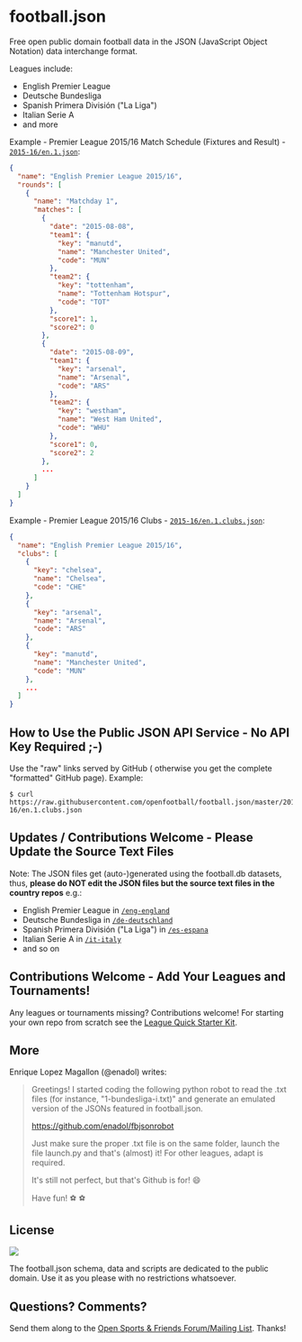 # football.json

Free open public domain football data in the JSON (JavaScript Object Notation)
data interchange format.

Leagues include:

- English Premier League
- Deutsche Bundesliga
- Spanish Primera División ("La Liga")
- Italian Serie A
- and more

Example - Premier League 2015/16 Match Schedule (Fixtures and Result) - [`2015-16/en.1.json`](https://raw.githubusercontent.com/openfootball/football.json/master/2015-16/en.1.json):

``` json
{
  "name": "English Premier League 2015/16",
  "rounds": [
    {
      "name": "Matchday 1",
      "matches": [
        {
          "date": "2015-08-08",
          "team1": {
            "key": "manutd",
            "name": "Manchester United",
            "code": "MUN"
          },
          "team2": {
            "key": "tottenham",
            "name": "Tottenham Hotspur",
            "code": "TOT"
          },
          "score1": 1,
          "score2": 0
        },
        {
          "date": "2015-08-09",
          "team1": {
            "key": "arsenal",
            "name": "Arsenal",
            "code": "ARS"
          },
          "team2": {
            "key": "westham",
            "name": "West Ham United",
            "code": "WHU"
          },
          "score1": 0,
          "score2": 2
        },
        ...
      ]
    }
  ]
}
```


Example - Premier League 2015/16 Clubs - [`2015-16/en.1.clubs.json`](https://raw.githubusercontent.com/openfootball/football.json/master/2015-16/en.1.clubs.json):

``` json
{
  "name": "English Premier League 2015/16",
  "clubs": [
    {
      "key": "chelsea",
      "name": "Chelsea",
      "code": "CHE"
    },
    {
      "key": "arsenal",
      "name": "Arsenal",
      "code": "ARS"
    },
    {
      "key": "manutd",
      "name": "Manchester United",
      "code": "MUN"
    },
    ...
  ]
}
```

## How to Use the Public JSON API Service - No API Key Required ;-)

Use the "raw" links served by GitHub (
otherwise you get the complete "formatted" GitHub page). Example:

```
$ curl https://raw.githubusercontent.com/openfootball/football.json/master/2015-16/en.1.clubs.json
```


## Updates / Contributions Welcome - Please Update the Source Text Files

Note: The JSON files get (auto-)generated using the football.db datasets, thus, **please do NOT
edit the JSON files but the source text files in the country repos** e.g.:

- English Premier League in [`/eng-england`](https://github.com/openfootball/eng-england)
- Deutsche Bundesliga in [`/de-deutschland`](https://github.com/openfootball/de-deutschland)
- Spanish Primera División ("La Liga") in [`/es-espana`](https://github.com/openfootball/es-espana)
- Italian Serie A  in [`/it-italy`](https://github.com/openfootball/it-italy)
- and so on



<!--
## Automate, Automate, Automate


If all works weekly updates get pushed by yorobot.
See the [`yorobot/football.db`](https://github.com/yorobot/football.db) build scripts for
the (auto-)update machinery.

  todo: add how to build your own json files from the source datsets - why? why not?
-->


## Contributions Welcome - Add Your Leagues and Tournaments!

Any leagues or tournaments missing? Contributions welcome!
For starting your own repo from scratch see the [League Quick Starter Kit](https://github.com/openfootball/your-league-starter).



## More

Enrique Lopez Magallon (@enadol) writes:

> Greetings! I started coding the following python robot to read the .txt files 
> (for instance, "1-bundesliga-i.txt)" and generate an emulated version of the JSONs featured in football.json.
> 
> https://github.com/enadol/fbjsonrobot
>
> Just make sure the proper .txt file is on the same folder, launch the file launch.py and that's (almost) it! 
> For other leagues, adapt is required.
>
> It's still not perfect, but that's Github is for! 😄
>
> Have fun! ⚽️ ⚽️

## License

![](https://publicdomainworks.github.io/buttons/zero88x31.png)

The football.json schema, data and scripts are dedicated to the public domain. Use it as you please with no restrictions whatsoever.


## Questions? Comments?

Send them along to the
[Open Sports & Friends Forum/Mailing List](http://groups.google.com/group/opensport).
Thanks!

